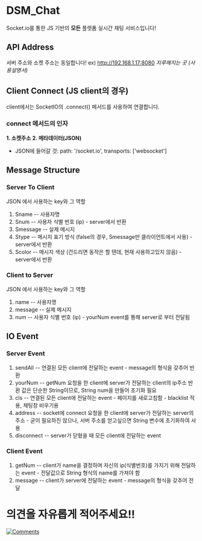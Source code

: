 # DSM_Chat
Socket.io를 통한 JS 기반의 **모든** 플렛폼 실시간 채팅 서비스입니다!
## API Address
서버 주소와 소켓 주소는 동일합니다!
ex) http://192.168.1.17:8080
*지루해지는 곳 (사용설명서)*
## Client Connect (JS client의 경우)
client에서는 SocketIO의
.connect() 메서드를 사용하여 연결합니다.
### connect 메서드의 인자
**1. 소켓주소**
**2. 메타데이터(JSON)**
- JSON에 들어갈 것:
  path: '/socket.io',
  transports: ['websocket']
## Message Structure
### Server To Client
JSON 에서 사용하는 key와 그 역할
1. Sname -- 사용자명
2. Snum -- 사용자 식별 번호 (ip) - server에서 반환
3. Smessage -- 실제 메시지
4. Stype -- 메시지 표기 방식 (false의 경우, Smessage만 클라이언트에서 사용) - server에서 반환
5. Scolor -- 메시지 색상 (건드리면 동작은 할 텐데, 현재 사용하고있지 않음) - server에서 반환
### Client to Server
JSON 에서 사용하는 key와 그 역할
1. name -- 사용자명
2. message -- 실제 메시지
3. num -- 사용자 식별 번호 (ip) - yourNum event를 통해 server로 부터 전달됨
## IO Event
### Server Event
1. sendAll -- 연결된 모든 client에 전달하는 event - message의 형식을 갖추어 반환
2. yourNum -- getNum 요청을 한 client에 server가 전달하는 client의 ip주소
반환 값은 단순한 String이므로, String num을 만들어 초기화 필요
3. cls -- 연결된 모든 client에 전달하는 event - 페이지를 새로고침함 - blacklist 적용, 채팅창 비우기용
4. address -- socket에 connect 요청을 한 client에 server가 전달하는 server의 주소 - 굳이 필요하진 않으나, 서버 주소를 얻고싶으면 String 변수에 초기화하여 사용
5. disconnect -- server가 닫혔을 때 모든 client에 전달하는 event
### Client Event
1. getNum -- client가 name을 결정하며 자신의 ip(식별번호)를 가지기 위해 전달하는 event - 전달값으로 String 형식의 name를 가져야 함
2. message -- client가 server에 전달하는 event - message의 형식을 갖추어 전달

# 의견을 자유롭게 적어주세요!!
[![Comments](https://comment.injunweb.com/api/user/1408bg/svg?theme=black)](https://comment.injunweb.com/1408bg)
